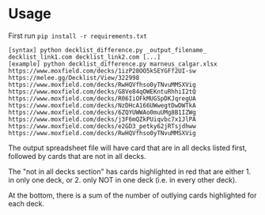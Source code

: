 # Usage

First run `pip install -r requirements.txt`

```
[syntax] python decklist_difference.py _output_filename_ decklist_link1.com decklist_link2.com [...]
[example] python decklist_difference.py marneus_calgar.xlsx https://www.moxfield.com/decks/1izP28OO5kSEYGFf2UI-sw https://melee.gg/Decklist/View/322998 https://www.moxfield.com/decks/RwHQVfhso0yTNvuMMSXVig https://www.moxfield.com/decks/G8Ve84qOWEKntuRhhiI2tQ https://www.moxfield.com/decks/R06IiOFkMUGSpDKJqregUA https://www.moxfield.com/decks/NzDHcA166UWwegtDwDWTkA 
https://www.moxfield.com/decks/6ZQYUWWAo0muUMg8B1IZWg https://www.moxfield.com/decks/j3F6mQZkPUiqvbc7x1JlPA https://www.moxfield.com/decks/e2GD3_petky62jRTsjdhww https://www.moxfield.com/decks/RwHQVfhso0yTNvuMMSXVig
```

The output spreadsheet file will have card that are in all decks listed first, followed by cards that are not in all decks.

The "not in all decks section" has cards highlighted in red that are either 1. in only one deck, or 2. only NOT in one deck (i.e. in every other deck).

At the bottom, there is a sum of the number of outlying cards highlighted for each deck.
